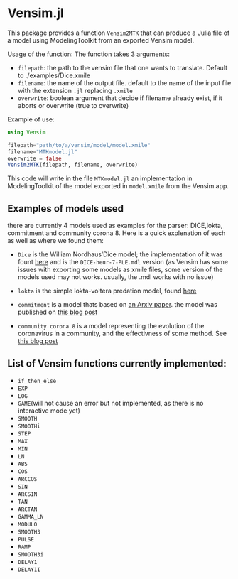 # Vensim.jl 

This package provides a function `Vensim2MTK` that can produce a Julia file of a model using ModelingToolkit from an exported Vensim model.

Usage of the function: 
The function takes 3 arguments:
- `filepath`: the path to the vensim file that one wants to translate. Default to ./examples/Dice.xmile
- `filename`: the name of the output file. default to the name of the input file with the extension `.jl` replacing `.xmile`
- `overwrite`: boolean argument that decide if filename already exist, if it aborts or overwrite (true to overwrite)


Example of use:
```julia
using Vensim

filepath="path/to/a/vensim/model/model.xmile"
filename="MTKmodel.jl"
overwrite = false
Vensim2MTK(filepath, filename, overwrite) 
```
This code will write in the file `MTKmodel.jl` an implementation in ModelingToolkit of the model exported in `model.xmile` from the Vensim app.




## Examples of models used

there are currently 4 models used as examples for the parser: 
DICE,lokta, commitment and community corona 8. Here is a quick explenation of each as well as where we found them: 

- `Dice` is the William Nordhaus’Dice model; the implementation of it was fount [here](https://metasd.com/2010/06/dice/) and is the `DICE-heur-7-PLE.mdl` version (as Vensim has some issues with exporting some models as xmile files, some version of the models used may not works. usually, the .mdl works with no issue)

- `lokta` is the simple lokta-voltera predation model, found [here](http://www.shodor.org/refdesk/BioPortal/model/VSpredatorPrey?level=advanced)

- `commitment` is a model thats based on [an Arxiv paper](https://doi.org/10.48550/arXiv.1209.3546). the model was published on [this blog post](https://metasd.com/2012/09/encouraging-moderation/)

- `community corona 8` is a model representing the evolution of the coronavirus in a community, and the effectivness of some method. See [this blog post](https://metasd.com/2020/03/community-coronavirus-model-bozeman/)
## List of Vensim functions currently implemented:

- `if_then_else`
- `EXP` 
- `LOG`
- `GAME`(will not cause an error but not implemented, as there is no interactive mode yet)
- `SMOOTH`
- `SMOOTHi`
- `STEP`
- `MAX`
- `MIN`
- `LN`
- `ABS`
- `COS`
- `ARCCOS`
- `SIN`
- `ARCSIN`
- `TAN`
- `ARCTAN`
- `GAMMA_LN`
- `MODULO`
- `SMOOTH3`
- `PULSE`
- `RAMP`
- `SMOOTH3i`
- `DELAY1`
- `DELAY1I`
